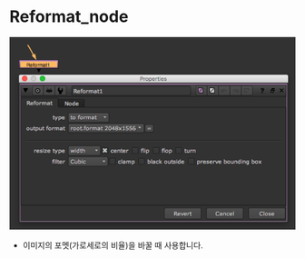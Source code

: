 # Reformat\_node

![](../../.gitbook/assets/reformat_node.png)

* 이미지의 포멧\(가로세로의 비율\)을 바꿀 때 사용합니다.

